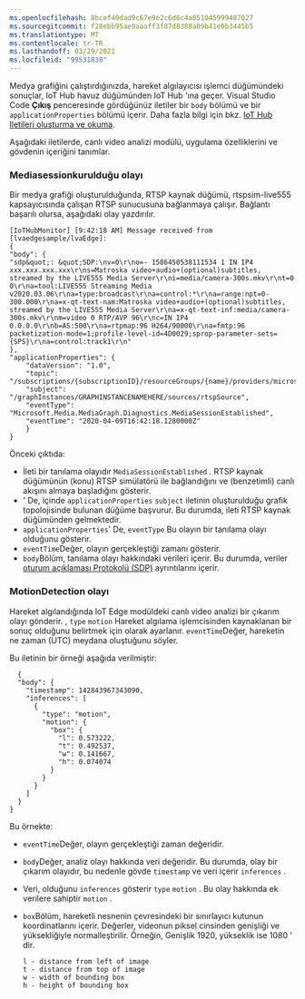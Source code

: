 ```yaml
---
ms.openlocfilehash: 8bcef40dad9c67e9e2c6d6c4a051045999487027
ms.sourcegitcommit: f28ebb95ae9aaaff3f87d8388a09b41e0b3445b5
ms.translationtype: MT
ms.contentlocale: tr-TR
ms.lasthandoff: 03/29/2021
ms.locfileid: "99531838"
---
```

Medya grafiğini çalıştırdığınızda, hareket algılayıcısı işlemci düğümündeki sonuçlar, IoT Hub havuz düğümünden IoT Hub 'ına geçer. Visual Studio Code **Çıkış** penceresinde gördüğünüz iletiler bir `body` bölümü ve bir `applicationProperties` bölümü içerir. Daha fazla bilgi için bkz. [IoT Hub Iletileri oluşturma ve okuma](../../../../../iot-hub/iot-hub-devguide-messages-construct.md).

Aşağıdaki iletilerde, canlı video analizi modülü, uygulama özelliklerini ve gövdenin içeriğini tanımlar.

### <a name="mediasessionestablished-event"></a>Mediasessionkurulduğu olayı

Bir medya grafiği oluşturulduğunda, RTSP kaynak düğümü, rtspsim-live555 kapsayıcısında çalışan RTSP sunucusuna bağlanmaya çalışır. Bağlantı başarılı olursa, aşağıdaki olay yazdırılır.

```
[IoTHubMonitor] [9:42:18 AM] Message received from [lvaedgesample/lvaEdge]:  
{  
"body": {
"sdp&quot;: &quot;SDP:\nv=0\r\no=- 1586450538111534 1 IN IP4 xxx.xxx.xxx.xxx\r\ns=Matroska video+audio+(optional)subtitles, streamed by the LIVE555 Media Server\r\ni=media/camera-300s.mkv\r\nt=0 0\r\na=tool:LIVE555 Streaming Media v2020.03.06\r\na=type:broadcast\r\na=control:*\r\na=range:npt=0-300.000\r\na=x-qt-text-nam:Matroska video+audio+(optional)subtitles, streamed by the LIVE555 Media Server\r\na=x-qt-text-inf:media/camera-300s.mkv\r\nm=video 0 RTP/AVP 96\r\nc=IN IP4 0.0.0.0\r\nb=AS:500\r\na=rtpmap:96 H264/90000\r\na=fmtp:96 packetization-mode=1;profile-level-id=4D0029;sprop-parameter-sets={SPS}\r\na=control:track1\r\n"  
},  
"applicationProperties": {  
    "dataVersion": "1.0",  
    "topic": "/subscriptions/{subscriptionID}/resourceGroups/{name}/providers/microsoft.media/mediaservices/hubname",  
    "subject": "/graphInstances/GRAPHINSTANCENAMEHERE/sources/rtspSource",  
    "eventType": "Microsoft.Media.MediaGraph.Diagnostics.MediaSessionEstablished",  
    "eventTime": "2020-04-09T16:42:18.1280000Z"  
    }  
}
```

Önceki çıktıda: 

* İleti bir tanılama olayıdır `MediaSessionEstablished` . RTSP kaynak düğümünün (konu) RTSP simülatörü ile bağlandığını ve (benzetimli) canlı akışını almaya başladığını gösterir.
* ' De, içinde `applicationProperties` `subject` iletinin oluşturulduğu grafik topolojisinde bulunan düğüme başvurur. Bu durumda, ileti RTSP kaynak düğümünden gelmektedir.
* `applicationProperties`' De, `eventType` Bu olayın bir tanılama olayı olduğunu gösterir.
* `eventTime`Değer, olayın gerçekleştiği zamanı gösterir.
* `body`Bölüm, tanılama olayı hakkındaki verileri içerir. Bu durumda, veriler [oturum açıklaması Protokolü (SDP)](https://en.wikipedia.org/wiki/Session_Description_Protocol) ayrıntılarını içerir.

### <a name="motiondetection-event"></a>MotionDetection olayı

Hareket algılandığında IoT Edge modüldeki canlı video analizi bir çıkarım olayı gönderir. , `type` `motion` Hareket algılama işlemcisinden kaynaklanan bir sonuç olduğunu belirtmek için olarak ayarlanır. `eventTime`Değer, hareketin ne zaman (UTC) meydana oluştuğunu söyler. 

Bu iletinin bir örneği aşağıda verilmiştir:

```
  {  
  "body": {  
    "timestamp": 142843967343090,
    "inferences": [  
      {  
        "type": "motion",  
        "motion": {  
          "box": {  
            "l": 0.573222,  
            "t": 0.492537,  
            "w": 0.141667,  
            "h": 0.074074  
          }  
        }  
      }  
    ]  
  } 
}  
```

Bu örnekte: 

* `eventTime`Değer, olayın gerçekleştiği zaman değeridir.
* `body`Değer, analiz olayı hakkında veri değeridir. Bu durumda, olay bir çıkarım olayıdır, bu nedenle gövde `timestamp` ve veri içerir `inferences` .
* Veri, olduğunu `inferences` gösterir `type` `motion` . Bu olay hakkında ek verilere sahiptir `motion` .
* `box`Bölüm, hareketli nesnenin çevresindeki bir sınırlayıcı kutunun koordinatlarını içerir. Değerler, videonun piksel cinsinden genişliği ve yüksekliğiyle normalleştirilir. Örneğin, Genişlik 1920, yükseklik ise 1080 ' dir.

    ```
    l - distance from left of image
    t - distance from top of image
    w - width of bounding box
    h - height of bounding box
    ```
